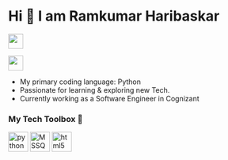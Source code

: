 # Hi 👋 I am Ramkumar Haribaskar

[<img height="30" src="https://img.shields.io/badge/linkedin-blue.svg?&style=for-the-badge&logo=linkedin&logoColor=white" />](https://www.linkedin.com/in/ramkumar-haribaskar/)

[<img height="30" src="https://img.shields.io/badge/portfolio-green.svg?&style=for-the-badge&logo=github&logoColor=white" />](https://rammechh.github.io/Portfolio/)

* My primary coding language: Python
* Passionate for learning & exploring new Tech.
* Currently working as a Software Engineer in Cognizant

### My Tech Toolbox 🧰 

<p align="left">
<img src="https://cdn3.iconfinder.com/data/icons/logos-and-brands-adobe/512/267_Python-512.png" alt="python" width="40" height="40"/> 
<img src="https://pbs.twimg.com/media/C81bxQcXYAAL0aH.jpg" alt="MSSQL" height="40"/> 
<img src="https://upload.wikimedia.org/wikipedia/commons/thumb/6/61/HTML5_logo_and_wordmark.svg/512px-HTML5_logo_and_wordmark.svg.png" alt="html5" height="40"/> 
</p>
 
 <!--<h3 align="center">Some of the repositories!</h3>-->
